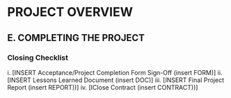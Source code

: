 # PROJECT OVERVIEW

## E. COMPLETING THE PROJECT
### Closing Checklist

i. [INSERT Acceptance/Project Completion Form Sign-Off (insert FORM)]
ii. [INSERT Lessons Learned Document (insert DOC)]
iii. [INSERT Final Project Report (insert REPORT))]
iv. [IClose Contract (insert CONTRACT))]


